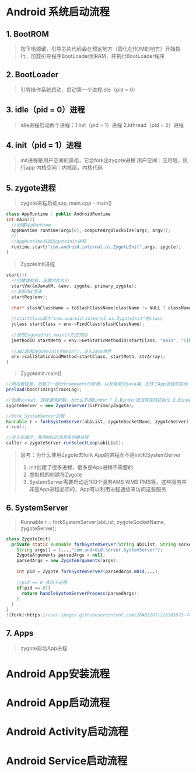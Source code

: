 # Android 系统启动流程
## 1. BootROM
> 按下电源键，引导芯片代码会在预定地方（固化在ROM的地方）开始执行，加载引导程序BootLoader到RAM，并执行BootLoader程序
## 2. BootLoader
> 引导操作系统启动，启动第一个进程idle（pid = 0）
## 3. idle（pid = 0）进程
> idle进程启动两个进程：1.init（pid = 1）进程 2.kthread（pid = 2）进程
## 4. init（pid = 1）进程
> init进程是用户空间的鼻祖，它会fork出zygote进程
> 用户空间：应用层，执行app
> 内核空间：内核层，内核代码
## 5. zygote进程
> zygote进程启动app_main.cpp - main()
```c++
class AppRuntime : public AndroidRuntime
int main(){
  //创建AppRuntime
  AppRuntime runtime(argv[0], computeArgBlockSize(argc, argv));
  //...
  //AppRuntime启动ZygoteInit进程
  runtime.start("com.android.internal.os.ZygoteInit",args, zygote);
}
```

> ZygoteInit进程
```c++
start(){
  //创建虚拟机，设置内存大小
  startVm(&mJavaVM, &env, zygote, primary_zygote);
  //注册JNI方法
  startReg(env);
  
  char* slashClassName = toSlashClassName(className != NULL ? className : "")
  
  //startClass即为"com.android.internal.os.ZygoteInit"的class
  jclass startClass = env->FindClass(slashClassName);
  
  //获取ZygoteInit.main()方法的ID
  jmethodID startMeth = env->GetStaticMethodID(startClass, "main", "([Ljava/lang/String;)V");
  
  //JNI调用ZygoteInit的main()，进入Java世界
  env->callStaticVoidMethod(startClass, startMeth, strArray);
}
```

> ZygoteInit.main()
```java
//预加载信息，加载了一部分framework的资源，以及常用的java类，加快了App进程的启动
preload(bootTimingsTraceLog);

//创建socket，进程通信机制，为什么不用Binder？ 1.Binder还没有完成初始化 2.Binder为多线程机制，fork是写实拷贝，容易导致死锁
zygoteServer = new ZygoteServer(isPrimaryZygote);

//fork SystemServer进程
Runnable r = forkSystemServer(abiList, zygoteSocketName, zygoteServer);
r.run();

//进入死循环，等待AMS的消息来创建进程
caller = zygoteServer.runSelectLoop(abiList);
```
> 思考：为什么使用Zygote去fork App的进程而不是init和SystemServer
> 1. init创建了很多进程，很多是App进程不需要的
> 2. 虚拟机的创建在Zygote
> 3. SystemServer需要启动近100个服务AMS WMS PMS等，这些服务并非是App进程必须的，App可以利用进程通信来访问这些服务

## 6. SystemServer
> Runnable r = forkSystemServer(abiList, zygoteSocketName, zygoteServer);
```java
class ZygoteInit{
  private static Runnable forkSystemServer(String abiList, String socketName, ZygoteServer zygoteServer){
    String args[] = {...,"com.android.server.SystemServer"};
    ZygoteArguments parsedArgs = null;
    parsedArgs = new ZygoteArguments(args);
    
    int pid = Zygote.forkSystemServer(parsedArgs.mUid,...);
    
    //pid == 0 表示子进程
    if(pid == 0){
      return handleSystemServerProcess(parsedArgs);
    }
  }
}
![fork](https://user-images.githubusercontent.com/28483207/126585573-74e2537b-4bfa-4f89-af6d-d0f636183a56.png)

```
## 7. Apps
> zygote启动App进程

# Android App安装流程

# Android App启动流程

# Android Activity启动流程

# Android Service启动流程
